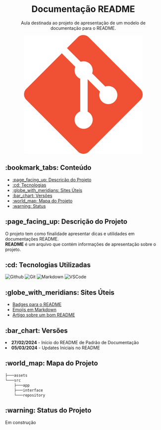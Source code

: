 <h1 align="center">Documentação README</h1>
<p align="center">Aula destinada ao projeto de apresentação de um modelo de documentação para o README.</p>

<p align="center">
    <img src="./assets/logo.png">
</p>

<!-- <Outra forma de adicionar imagens>
![logo](./assets/logo.png) -->

<h2>:bookmark_tabs: Conteúdo</h2>
<ul>
    <li><a href="#desc">:page_facing_up: Descrição do Projeto</a></li>
    <li><a href="#tecs">:cd: Tecnologias</a></li>
    <li><a href="#sites">:globe_with_meridians: Sites Úteis</a></li>    
    <li><a href="#ver">:bar_chart: Versões</a></li>
    <li><a href="#map">:world_map: Mapa do Projeto</a></li>
    <li><a href="#status">:warning: Status</a></li>
</ul>

<h2 id="desc">:page_facing_up: Descrição do Projeto</h2>
<p>O projeto tem como finalidade apresentar dicas e utilidades em documentações README.
<br><b>README</b> é um arquivo que contém informações de apresentação sobre o projeto.</p>

<h2 id="tecs">:cd: Tecnologias Utilizadas</h2>

![Github](https://img.shields.io/badge/GitHub-100000?style=for-the-badge&logo=github&logoColor=white)
![Git](https://img.shields.io/badge/GIT-E44C30?style=for-the-badge&logo=git&logoColor=white)
![Markdown](https://img.shields.io/badge/Markdown-000000?style=for-the-badge&logo=markdown&logoColor=white)
![VSCode](https://img.shields.io/badge/VSCode-0078D4?style=for-the-badge&logo=visual%20studio%20code&logoColor=white)

<h2 id="sites">:globe_with_meridians: Sites Úteis</h2>
<ul>
    <li> <a href="https://github.com/alexandresanlim/Badges4-README.md-Profile">Badges para o README</a></li>
    <li> <a href="https://gist.github.com/rxaviers/7360908">Emojis em Markdown</a></li>
    <li> <a href="https://www.dio.me/articles/como-criar-um-bom-readmemd">Artigo sobre um bom README</a></li>
</ul>

<h2 id="ver">:bar_chart: Versões </h2>
<p>
    <li> <b>27/02/2024</b> - Início do README de Padrão de Documentação</li>
    <li> <b>05/03/2024</b> - Updates Iniciais no README</li>
</p>

<h2 id="map"> :world_map: Mapa do Projeto</h2>

```
├───assets
└───src
    ├───app
    ├───interface
    └───repository
 ```

<h2 id="status"> :warning: Status do Projeto</h2>
<p>Em construção</p>
